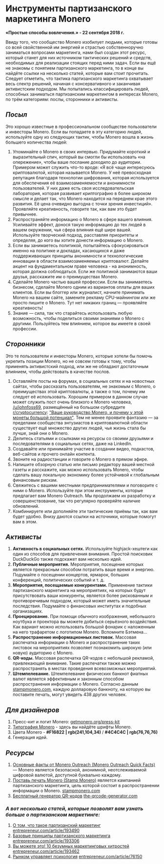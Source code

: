 # Инструменты партизанского маркетинга Monero

**«Простые способы вовлечения.» - 22 сентября 2018 г.**

Ввиду того, что сообщество Monero изобилует людьми, которые готовы со всей свойственной им энергией и страстью собственноручно заниматься вопросами маркетинга, нами был создан этот ресурс, который станет для них источником тактических решений и средств, необходимых для реализации стоящих перед ними задач. Если вы ещё не знакомы с понятием партизанского маркетинга, то в конце вы найдёте ссылки на несколько статей, которые вам стоит прочитать. Следует отметить, что тактика партизанского маркетинга охватывает весь спектр решений, начиная с консервативного и заканчивая активистским подходом. Мы попытались классифицировать людей, способных заниматься партизанским маркетингом в интересах Monero, по трём категориям: послы, сторонники и активисты.

## _Посыл_

Это хорошо известные в профессиональном сообществе пользователи и инвесторы Monero. Если вы попадаете в эту категорию людей, используйте одну из следующих тактик, чтобы Monero вошла в жизнь большего количества людей:

1. Упоминайте о Monero в своих интервью. Придумайте короткий и выразительный спич, который вы смогли бы использовать «на опережение», чтобы ваше послание доходило до аудитории. Примером может служить что-то вроде: «Я всё чаще интересуюсь криптовалютой, которая называется Monero. У неё превосходная репутация благодаря технологии шифрования, которая используется для обеспечения её взаимозаменяемости и анонимности пользователей. У них даже есть своя исследовательская лаборатория, которая развивает криптографию в более широком смысле и делает так, что Monero находится на переднем крае этого развития. Её цена очевидно выгодна с точки зрения инвестиций». Проявляйте креативность, говорите так, как вам это будет привычнее.
2. Распространяйте информацию о Monero в сфере вашего влияния. Усиливайте эффект, донося такую информацию до тех людей в вашем окружении, чья сфера влияния ещё шире вашей. Используйте творческий подход, расставляя приоритеты и определяя, до кого вы хотите донести информацию о Monero.
3. Если вы занимаетесь политикой, попытайтесь сфокусироваться именно на политике и докладах, касающихся и даже поддерживающих принципы анонимности и технологические инновации в области взаимозаменяемых криптовалют. Делайте акцент на фундаментальном праве человека - на анонимность, которая должна соблюдаться. Если же политикой занимаются ваши друзья, расскажите им о преимуществах Monero.
4. Сделайте Monero частью вашей профессии. Если вы занимаетесь бизнесом, сделайте Monero одним из вариантов оплаты для ваших клиентов. Если вы блоггер или журналист, начните принимать Monero на вашем сайте, замените рекламу CPU-майнингом или же просто пишите о Monero. Тут нет никаких границ — проявляйте креативность!
5. Знание — сила, так что старайтесь использовать любую возможность, чтобы поделиться своими знаниями о Monero с другими. Пользуйтесь тем влиянием, которое вы имеете в своей профессии.

## _Сторонники_

Это те пользователи и инвесторы Monero, которые хотели бы помочь укрепить позиции Monero, но не совсем готовы к тому, чтобы применять активистский подход, или же не обладают достаточным влиянием, чтобы действовать в качестве послов.

1. Оставляйте посты на форумах, в социальных сетях и на новостных сайтах, чтобы рассказать пользователям, не знакомым с Monero, о преимуществах этой криптовалюты, а также о том, почему им следует её использовать. Хорошим примером в данном случае может служить пост очень близкого к Monero человека, [/u/johnfoss69](https://www.reddit.com/user/johnfoss69), размещённый на большом субреддите [r/cryptocurrency](https://www.reddit.com/r/CryptoCurrency/): ["Ваше руководство Monero, и почему у этой монеты большой потенциал"](https://www.reddit.com/r/CryptoCurrency/comments/7ra409/your_guide_to_monero_and_why_it_has_great/). Тем не менее проявите фантазию — за пределами сообщества энтузиастов в криптовалютной области существует ещё множество других людей, чья жизнь стала бы лучше, знай они о Monero.
2. Делитесь статьями и ссылками на ресурсы со своими друзьями и последователями в социальных сетях, даже на LinkedIn.
3. Создавайте или принимайте участие в создании видео, подкастов, веб-сайтов и прочего онлайн контента.
4. Звоните на радиостанции и говорите о Monero в прямом эфире.
5. Напишите обзорную статью или письмо редактору вашей местной газеты и расскажите, как можно использовать Monero, чтобы сделать вашу локальную экономику более устойчивой к глобальным финансовым рискам.
6. Свяжитесь с вашими местными предпринимателями и поговорите с ними о Monero. Используйте при этом инструменты, которые предлагает вам Monero Outreach. Мы продолжаем их разработку и совершенствование, так что регулярно проверяйте наличие обновлений.
7. Комбинируете или дополняйте эти тактические приёмы так, как вам будет удобно. Внизу даются ссылки на источники, которые помогут вам в этом.

## _Активисты_

1. **Активность в социальных сетях.** Используйте highjack-хештеги как один из способов для привлечения внимания. Простой поисковик DuckDuckGo также подскажет вам несколько идей.
2. **Публичные мероприятия.** Мероприятия, посещение которых является прекрасным способом потратить ваше время и энергию. Подумайте о посещении концертов, ярмарок, больших конференций, политических событий и т. д.
3. **Мероприятия, посещаемые конкурентами.** Применение тактики партизанского маркетинга на мероприятиях, на которых будут присутствовать ваши конкуренты, является более рискованным и противоречивым подходом, который может иметь значительные последствия. Подумайте о финансовых институтах и подобных организациях.
4. **Проецирование.** При помощи обычного изображения, небольшого ноутбука и проектора вы можете добиться серьёзного воздействия. Как вариант можно использовать большой фонарик с наложенным на него трафаретом с логотипом Monero. Вспомните Бэтмена...
5. **Распространение информационных листовок.** Массовая распечатка информации о Monero и распространение таких листовок на мероприятиях позволяет познакомить широкую (или новую) аудиторию с Monero.
6. **QR-коды.** Массовая распечатка QR-кодов с небольшой рекламой, привлекающей внимание. Такие распечатки также можно распространять в местах проведения всевозможных мероприятий.
7. **Штемпелевание.** Штемпелевание физических банкнот фиатных валют является эффективным и законным способом распространения информации о Monero. Согласно данным [stampmonero.com](https://stampmonero.com/), каждую долларовую банкноту, на которую вы поставите печать, могут увидеть 438 других человек.

## _Для дизайнеров_

1. Пресс-кит и логит Monero: [getmonero.org/press-kit](https://www.getmonero.org/ru/press-kit/)
2. [Типография Monero](https://www.monerooutreach.org/Рассказы/Монеро-Типография.html) - здесь вы найдёте шрифты Monero.
3. Цвета Monero - **#F16822 | rgb(241,104,34)** / **#4C4C4C | rgb(76,76,76)**
4. Генерация идей.

## _Ресурсы_

1. [Основные факты от Monero Outreach (Monero Outreach Quick Facts)](https://www.monerooutreach.org/quick-facts.html) — Monero является безопасной, анонимной, неотслеживаемой цифровой валютой, доступной буквально каждому.
2. [Поставь печать Monero (Stamp Monero)](https://stampmonero.com/) является кампанией партизанского маркетинга, цель которой состоит в распространении информации о Monero.
[stampmonero.com](https://stampmonero.com/)
3. [Бесплатный генератор QR-кодов](https://www.the-qrcode-generator.com/)
[the-qrcode-generator.com](https://www.the-qrcode-generator.com/)

### _А вот несколько статей, которые позволят вам узнать больше о партизанском маркетинге:_

1. [О том, что такое партизанский маркетинг](https://www.entrepreneur.com/article/193490)
[entrepreneur.com/article/193490](https://www.entrepreneur.com/article/193490)
2. [Базовые принципы партизанского маркетинга](https://www.entrepreneur.com/article/193306)
[entrepreneur.com/article/193306](https://www.entrepreneur.com/article/193306)
3. [Вы можете это! 10 безумных маркетинговых хитростей](https://www.entrepreneur.com/article/193462)
[entrepreneur.com/article/193462](https://www.entrepreneur.com/article/193462)
4. [Рынком управляет психология](https://www.entrepreneur.com/article/76150)
[entrepreneur.com/article/76150](https://www.entrepreneur.com/article/76150)
